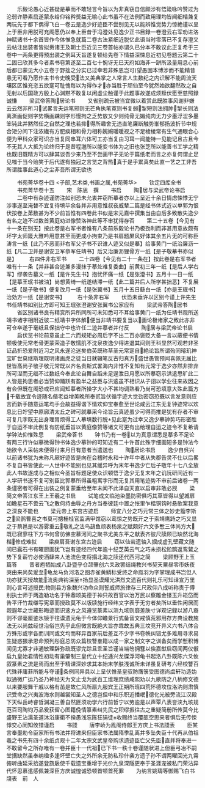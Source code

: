 <!-- { "loadSidebar": true } -->
　　乐毅论愚心近甚疑是摹而不敢轻言今旨以为非真窃自信颇涉有悟箴咏吟赞过为沦弱许静素启遂蒙永给仰铭矜奬益无喻心此书虽不在法例而致用理均皆闻细楷兼复两玩先于都下偶得飞白一卷云是逸少好迹臣不尝别见无以能辨惟觉势力惊絶谨以呈上于臣非用脱可充阁愿仍以奉上臣昔于冯澄处见逸少正书目録一卷澄云右军劝进洛神赋诸书十余首皆作今体惟急就篇二卷古法紧细近脱忆此语当时零落已不复存澄又云帖注出装者皆拟赉诸王及朝士臣近见三卷首帖亦谓久已分本不敢议此正复希于三卷中一两条更得预出装之例耳天旨遂复顿给先卷下情益深悚息近初见卷题云第二十二固已欣其多今者素书卷第遂至二百七十惋讶无巳天府如海非一缾所汲量用息心前后都已蒙见大小五卷于野拙之分实已过幸若非殊恩岂可望愚固本博涉而不能精昔患无可看乃愿作主书令史晚受法又美典掌之人常言人生数纪之内识解不能周流天壤区区惟充恣五欲寔可耻愧每以为得作才亦当胜于顽仙至今犹然始欲翻然改之自无射以后国政方殷上心渊黙不敢复以闲虚尘触谨于此题事故遂成烦黩伏愿至慈照録诚慊
　　梁武帝答陶居论书
　　又省别疏云被当宜微以着赏此既胜事风谢非嫌云云然非所习试畧言夫运笔邪则无芒角执笔寛则书复弱掣短则法拥肿掣长则法离澌画促则字势横画踈则字形慢拘之乏势放又少则纯骨无媚纯肉无力少墨浮涩多墨笨钝此并黙然任之自然之理也若抑得所趣舍无违直笔廉断触势峯郁扬波折节中规合矩分间下注浓纎有方肥瘐相和骨力相称婉婉暖暖视之不足棱棱常有生气通眼合心便为甲科众家可识亦当复同串耳六体可工亦当复由习耳一闻能特一见能记且古且今不无其人大抵为论终归于是昔程邈所以能变书体为之旧也张芝所以能善书工学之精也既旧既精方可以肆其谈吾少来乃至不尝画甲子无论于篇纸老而言之亦复何谓止足见嗤于当今贻笑于后代遂有独冠之言览之背热真于是乎累真矣此直一艺之工非吾所谓胜事此道心之尘非吾所谓无欲也













　　书苑菁华卷十四
<子部,艺术类,书画之属,书苑菁华>
　　钦定四库全书
　　书苑菁华卷十五
　　宋　陈思　撰
　　书启
　　陶居与梁武帝论书启
　　二卷中有杂迹谨防注如别恐未允衷并窃所摹者亦以上呈近十余日情虑悚悸无宁涉事遂至淹替不宜复待填毕余各并非用意惟叔夜威辇二篇是经书体式近以单郭为恨伏按卷上苐数甚为不少前旨惟有四卷此书似是宋元嘉中撰集当由自后多致散失逸少有名之迹不过数首黄庭劝进像赞洛神此等不审犹得存否
　　第二十五卷【今见有十一条在别无】按此卷是右军书者惟有八条前乐毅论书乃极劲利而非甚用意故颇有坏字太师箴大雅吟用意甚至而更成小拘束乃是书扇题屏风好体其余五片无的可称臣涛言一纸【此乃不恶而非右军父子书不识谁人迹又似是摹】给事黄门一纸治廉沥一纸【凡二卫并是谢安卫军叅军任靖书】后又治廉沥狸骨方一纸【是子敬摹书亦似是】
　　右四件非右军书
　　二十四卷【今见有二十一条在】按此卷是右军书者唯有十一条【并非甚合迹兼多漫抹于摹处难复委曲】前黄初三年一纸【是后人学右军】缪袭告墓文一纸【是许先生书】抱忧怀痛一纸【是张澄书】五月十一日一纸【是摹王珉书被油】尚想黄绮一纸遂结滞一纸【此二篇并后人所学甚拙恶】不复展一纸【是子敬书】便复改月一纸【是张翼书】五月十五日繇白一纸【亦是王珉书】治効方一纸【是谢安书】
　　右十条非右军
　　伏恐未垂许以区别今谨上许先生书任靖书如别比方即可知王珉张澄谢安张翼书公家应有
　　梁武帝答陶居书
　　省区别诸书良有精赏所异所同所可未知悉可不耳给事黄门一纸为任靖书观所送靖书诸字相附近彼二纸靖书字体解便当非靖书要复当以画论极诸家之致此亦非可仓卒遂于毫纸且保拙守中也许任二迹并摹者并付反
　　陶居与梁武帝论书启
　　启伏览书论前意虽止二六而规矩必周后字不出二百亦褒贬大备一言以蔽便书情顿极使元常老骨更蒙荣造子敬懦肌不沈泉夜逸少得进退其间则王科显然可观若非圣证品折恐爱附近习之风永遂沦迷矣伯英既称草圣元常寔自絶论旨所谓殆同璿玑神宝旷世莫继斯理既明诸画虎之徒当日就辍笔反古归真方盛世愚管预闻喜佩无届比世皆髙尚子敬子敬元常既以齐名贵斯式畧海内非惟不复知有元常于逸少亦然非排弃所可湼而无缁不过数纸今奉此论自舞自蹈未足逞泄日月愿以所摹窃示洪逺思旷此二人皆是拘思者必当赞仰踊跃有盈半之益臣与洪逺虽不相识从子诩以学业往来故因之有会但既在阁恐或已应闻知摹者所操字大小不甚均调熟看乃尚可恐填意大殊此篇方千载故宜令迹随名偕老益增美晚所奉贰旨伏循字迹大觉劲密窃恐既以言发意则应言而新手随意运笔均手会故益得谐下情欢仰宝奉愈至世论咸云江东无复钟迹常以欢息比日竚望中原廓清太丘之碑可就摹采今论旨云真迹虽少可得而推是犹有存者不审可复几字既无出身理胃烦得工人摹填数行脱见此寔为过幸又逸少摹钟势巧形密胜于自运不审此例复有防纸垂旨以黄庭像赞等诸文可更有出给理自运之迹令不复希请学钟法仰惟殊思
　　梁武帝答书
　　钟书乃有一卷以为真意谓悉是摹多不足论有两三行许似摹微得钟书体逸少摹钟的可知近有二十许首此殊字细画短多是钟法今始欲令人采帖未便得付来月日有意者当遣送也
　　陶居论书启
　　逸少自呉兴以前诸书犹为未称凡厥好迹皆是向在会稽时永和十许年中者从失郡告灵不仕以后畧不复自书皆使此一人世中不能别也见其缓异呼为末年书逸少亡后子敬年十七八全放此人书故遂成与之相似今圣旨标题足使众识顿悟于逸少无复末年之讥阮研间近有一人学研书遂不复可别臣比郭摹所得虽粗寓字形而无复其用笔迹势不审前后诸卷一两条谨密者可得在出装之例复蒙垂给至年末闻不此泽自天直以启审非敢必觊
　　梁简文帝答江东王上王羲之书启
　　试笔成文临池染墨防密俱巧其草皆得以望城扉如瞻星石不啻云飞之散何持曲辱之丹方当奉彼廷中置之怅里乍楷铜钩时悬欹案我意之深良不能也
　　梁元帝上东宫古迹启
　　师宜八分之巧元常三体之妙史籀李斯之梁鹄曹喜之书莫可摠棰桂官监满甲馆窃以鸾惊之势既开之于索靖鹰跱之巧又显之于蔡邕是以游雾重云敬礼之法鸟鴶鱼颃表杨泉之赋颇好六文多慙三体尚方大既已寂寥柱下方书何曾彷佛空慕河间之聚书尤美东平之献表齐彼尺牍顾已缺然北海楷修成难拟
　　梁庾肩吾谢东宫古迹启
　　窃以仙岩遗轴入掘成虚孔壁藏文随间已蠧石书有曜厨画犹飞岂有迹经四代年逾十纪芝英云气之巧未损松鈆鹊返鸾鷔之势下复薪竹必使酒肆来人池流色变将搨北海之牍还代西河之简
　　梁顾野王上玉篇答
　　昔者庖牺始成八卦暨乎仓颉肇创六爻政罢结绳教兴书契天粟昼零市妖夜哭由来尚矣爰至龟龙马负河洛之图赤雀黄鳞标受终之命鳯羽为字掌理成书岂但人功亦犹天授故能流奥典钩深至扬显圣谟耀光洪烈文遗百代则礼乐可知译宣万里则心言可述授民物则县方象魏兴功命众则誓威师旅律存三尺政仰八成听称责于傅别执士师于两造勒功名于钟鼎颂美德于神只故百官以治万民以察雕金镂玉升崧岱而告平汗竹裁缣写宪章而授政莫不以版牍施行经纬文字表于无穷者矣所以垂性闲居而觌遐年之世藏形晦迹而识逺方之风遵览篆素以测九垓则靡差肤寸详观记録以游八裔则不谬毫厘鉴氷镜于往谟遗元龟于今体仰瞻景行式备音文戒慎荒邪用存方典设教施法无以尚兹经世治俗岂先乎此但微言既絶大旨亦乖故五典三坟竞开异义六书八体合方殊形或字各而训同或文均而释异百家前后差互不少字书卷帙纠错尤多难用寻求易生疑惑猥承恩命预列彤庭总防众篇校讐羣籍以成一家之制文字之训备矣而学慙积博闻见尤寡才非通敏理辞弥疏既谬完踪且乖圣旨谨当端笏拥篲以俟嘉猷启窃闻两仪俶启九皇始君情性初动有巢肇制三皇代立十纪逓兴龙牒浮河龟书起洛八卦既陈六爻攸叙篆素之流是焉而出至于精课深妙求其本始末学肤浅诚所未详虽复研考六经校讐百代殊非庸菲所能与夺谨条例同异具以上呈伏惟圣皇驭防膺箓受图德尚虞轩功造妫姒通微广运乃圣乃神经天为文止戈为武百工维理庶绩咸熙劝以九歌防之八柄修文德以来要服舞干戚以格有苖是故仁风所扇九服宾王正朔所班四荒怀德攻位洛汭则肃慎识受命之兴夷波海水则越裳知圣人之德岂但中和乐职近播岷德化光被旁流江汉殿下天纵岳峙睿哲渊凝三善自然匪须劝学六行前哲宁以劳逾是以声覃八表誉浃九垓规范百司陶钧万品爰获留心图籍俛情篆素纠先民之积缪振往古之重疑简册所传莫今比盛野王沾濡圣道沐浴康衢不揆愚浅忘陈狂狷徒收赐终当覆瓿空思来者惧后无传悚悸交心罔知攸错谨启
　　书牋
　　唐李峤为鳯阁侍郎王方庆上书法牋表
　　臣某言奉墨勅令臣家所有书法并将进来但臣家书法属隋季乱离并多坠失臣十代再从伯祖羲之书先有四十余纸贞观十二年太宗文武皇帝购求遗迹臣亡父先臣直并将奉进一不敢留今之所存唯有一卷并臣十一代祖已下书一秩十卷谨随状进上但臣弓冶不嗣堂搆缺然虽奉纳楹多逢坏壁亡失之外所余无防私珍什袭方遗子孙不谓两曜回光九霄俯听曲延采拾遂登旒扆使千载遗宝重增于光价九泉深隧更奉于圣涯宠被私门荣沾异代怀思慕逺感佩兼深臣方庆诚惶诚恐顿首顿首死罪
　　为纳言姚璹等御赐飞白书牋表　前　人
